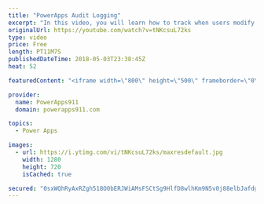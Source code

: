 ```yaml
---
title: "PowerApps Audit Logging"
excerpt: "In this video, you will learn how to track when users modify your data with PowerApps. We do this using the User() and Now() function combined with OnSuccess. Not terribly complicated but an effective solution for tracking that info you need.  Video on the User() function https://www.youtube.com/watch?v=FpXrF5NDZbI"
originalUrl: https://youtube.com/watch?v=tNKcsuL72ks
type: video
price: Free
length: PT11M7S
publishedDateTime: 2018-05-03T23:38:45Z
heat: 52

featuredContent: "<iframe width=\"800\" height=\"500\" frameborder=\"0\" src=\"https://www.youtube.com/embed/tNKcsuL72ks\" allow=\"accelerometer; autoplay; encrypted-media; gyroscope; picture-in-picture\" allowfullscreen></iframe>"

provider:
  name: PowerApps911
  domain: powerapps911.com

topics:
  - Power Apps

images:
  - url: https://i.ytimg.com/vi/tNKcsuL72ks/maxresdefault.jpg
    width: 1280
    height: 720
    isCached: true

secured: "0sxWQhRyAxRZgh518O0bERJWiAMsFSCtSg9HlfD8wlhKm9N5v0j88elbJafdgqfbtdwGrOQt1sXLiu+goo5pN4/768KHUZEo7hktZp5axVtGMX9+L9jBox+Gj6Xx8mtwGfjWeU6NoBhNeZWH94sJkXuVwfAfboKx9DpHrO3DtR9JVYpJytGgNJ212LwZKglli03D5hUqF0lTlN0MmMQojiOI6orgIfLiNoh3hH7JrZDeh2XduiSuu14jmHOeuLX/4fON0OziHWCPYzZewUcSrNjPg7p7ZCupjc5AJ/CfTTmbl2asLknmYpcN9qpRgPAZCbi13HDWSyr9lCYEdI6vbXM3k1y2kBAEqmYAlmOupVVTjqjrQQLasdXCqe5Ou7fV6h/wTUjVSj/pDBHWII/3gLjyErE5MNsjeMEALoSffUI=;cGNbahMh57pt6XnnBcASKg=="
---
```


